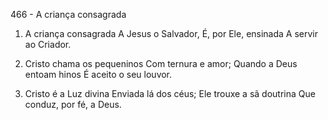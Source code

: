 466 - A criança consagrada

1. A criança consagrada
   A Jesus o Salvador,
   É, por Ele, ensinada
   A servir ao Criador.

2. Cristo chama os pequeninos
   Com ternura e amor;
   Quando a Deus entoam hinos
   É aceito o seu louvor.

3. Cristo é a Luz divina
   Enviada lá dos céus;
   Ele trouxe a sã doutrina
   Que conduz, por fé, a Deus.
